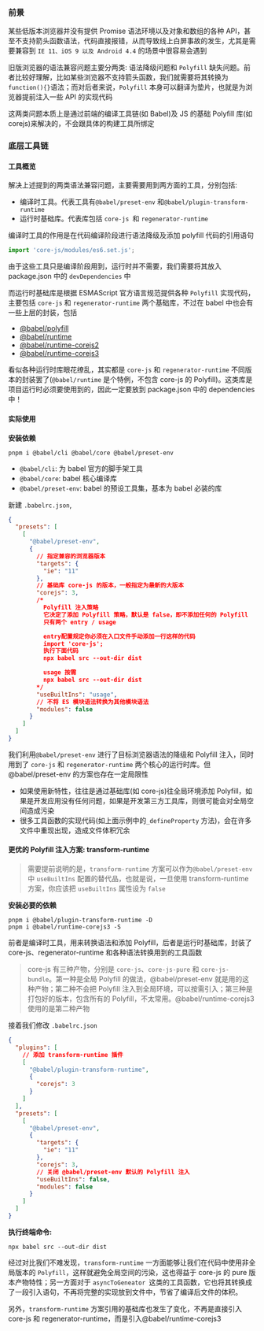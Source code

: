 ### 前景

某些低版本浏览器并没有提供 Promise 语法环境以及对象和数组的各种 API，甚至不支持箭头函数语法，代码直接报错，从而导致线上白屏事故的发生，尤其是需要兼容到 `IE 11、iOS 9 以及 Android 4.4` 的场景中很容易会遇到

旧版浏览器的语法兼容问题主要分两类: 语法降级问题和 `Polyfill` 缺失问题。前者比较好理解，比如某些浏览器不支持箭头函数，我们就需要将其转换为 `function(){}`语法；而对后者来说，`Polyfill` 本身可以翻译为垫片，也就是为浏览器提前注入一些 API 的实现代码

这两类问题本质上是通过前端的编译工具链(如 Babel)及 JS 的基础 Polyfill 库(如 corejs)来解决的，不会跟具体的构建工具所绑定

### 底层工具链

#### 工具概览

解决上述提到的两类语法兼容问题，主要需要用到两方面的工具，分别包括:

- 编译时工具。代表工具有`@babel/preset-env` 和`@babel/plugin-transform-runtime`
- 运行时基础库。代表库包括 `core-js `和 `regenerator-runtime`

编译时工具的作用是在代码编译阶段进行语法降级及添加 polyfill 代码的引用语句

```ts
import 'core-js/modules/es6.set.js';
```

由于这些工具只是编译阶段用到，运行时并不需要，我们需要将其放入 package.json 中的 `devDependencies` 中

而运行时基础库是根据 ESMAScript 官方语言规范提供各种 `Polyfill` 实现代码，主要包括 `core-js` 和 `regenerator-runtime` 两个基础库，不过在 babel 中也会有一些上层的封装，包括

- [@babel/polyfill](https://babeljs.io/docs/en/babel-polyfill)
- [@babel/runtime](https://babeljs.io/docs/en/babel-runtime)
- [@babel/runtime-corejs2](https://babeljs.io/docs/en/babel-runtime-corejs2)
- [@babel/runtime-corejs3](https://babeljs.io/docs/en/babel-runtime-corejs3)

看似各种运行时库眼花缭乱，其实都是 `core-js` 和 `regenerator-runtime` 不同版本的封装罢了(`@babel/runtime` 是个特例，不包含 core-js 的 Polyfill)。这类库是项目运行时必须要使用到的，因此一定要放到 package.json 中的 dependencies 中！

#### 实际使用

**安装依赖**

```
pnpm i @babel/cli @babel/core @babel/preset-env
```

- `@babel/cli`: 为 babel 官方的脚手架工具
- `@babel/core`: babel 核心编译库
- `@babel/preset-env`: babel 的预设工具集，基本为 babel 必装的库

新建 `.babelrc.json`,

```json
{
  "presets": [
    [
      "@babel/preset-env",
      {
        // 指定兼容的浏览器版本
        "targets": {
          "ie": "11"
        },
        // 基础库 core-js 的版本，一般指定为最新的大版本
        "corejs": 3,
        /*
          Polyfill 注入策略
          它决定了添加 Polyfill 策略，默认是 false，即不添加任何的 Polyfill
          只有两个 entry / usage

          entry配置规定你必须在入口文件手动添加一行这样的代码
          import 'core-js';
          执行下面代码
          npx babel src --out-dir dist

          usage 按需
          npx babel src --out-dir dist
        */
        "useBuiltIns": "usage",
        // 不将 ES 模块语法转换为其他模块语法
        "modules": false
      }
    ]
  ]
}
```

我们利用`@babel/preset-env` 进行了目标浏览器语法的降级和 Polyfill 注入，同时用到了 `core-js` 和 `regenerator-runtime` 两个核心的运行时库。但@babel/preset-env 的方案也存在一定局限性

- 如果使用新特性，往往是通过基础库(如 core-js)往全局环境添加 Polyfill，如果是开发应用没有任何问题，如果是开发第三方工具库，则很可能会对全局空间造成污染
- 很多工具函数的实现代码(如上面示例中的`_defineProperty` 方法)，会在许多文件中重现出现，造成文件体积冗余

#### 更优的 Polyfill 注入方案: transform-runtime

> 需要提前说明的是，`transform-runtime` 方案可以作为`@babel/preset-env` 中 `useBuiltIns` 配置的替代品，也就是说，一旦使用 transform-runtime 方案，你应该把 `useBuiltIns` 属性设为 `false`

**安装必要的依赖**

```
pnpm i @babel/plugin-transform-runtime -D
pnpm i @babel/runtime-corejs3 -S
```

前者是编译时工具，用来转换语法和添加 Polyfill，后者是运行时基础库，封装了 core-js、regenerator-runtime 和各种语法转换用到的工具函数

> core-js 有三种产物，分别是 `core-js`、`core-js-pure` 和 `core-js-bundle`。第一种是全局 Polyfill 的做法，@babel/preset-env 就是用的这种产物；第二种不会把 Polyfill 注入到全局环境，可以按需引入；第三种是打包好的版本，包含所有的 Polyfill，不太常用。@babel/runtime-corejs3 使用的是第二种产物

接着我们修改 `.babelrc.json`

```json
{
  "plugins": [
    // 添加 transform-runtime 插件
    [
      "@babel/plugin-transform-runtime",
      {
        "corejs": 3
      }
    ]
  ],
  "presets": [
    [
      "@babel/preset-env",
      {
        "targets": {
          "ie": "11"
        },
        "corejs": 3,
        // 关闭 @babel/preset-env 默认的 Polyfill 注入
        "useBuiltIns": false,
        "modules": false
      }
    ]
  ]
}
```

**执行终端命令:**

```
npx babel src --out-dir dist
```

经过对比我们不难发现，`transform-runtime` 一方面能够让我们在代码中使用非全局版本的 `Polyfill`，这样就避免全局空间的污染，这也得益于 core-js 的 pure 版本产物特性；另一方面对于 `asyncToGeneator `这类的工具函数，它也将其转换成了一段引入语句，不再将完整的实现放到文件中，节省了编译后文件的体积。

另外，`transform-runtime` 方案引用的基础库也发生了变化，不再是直接引入 core-js 和 regenerator-runtime，而是引入@babel/runtime-corejs3

